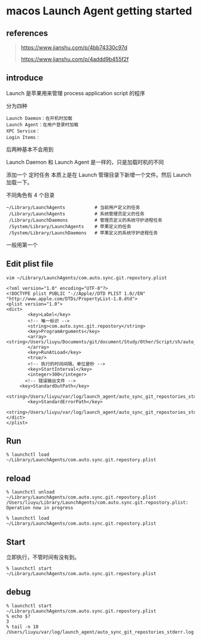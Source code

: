 # macos Launch Agent getting started

## references

> https://www.jianshu.com/p/4bb74330c97d
>
> https://www.jianshu.com/p/4addd9b455f2f

## introduce

Launch 是苹果用来管理 process  application script 的程序

分为四种

```
Launch Daemon：在开机时加载
Launch Agent：在用户登录时加载
XPC Service：
Login Items：
```

后两种基本不会用到

Launch Daemon 和 Launch Agent 是一样的，只是加载时机的不同

添加一个 定时任务 本质上是在 Launch 管理目录下新增一个文件。然后 Launch 加载一下。

不同角色有 4 个目录

```
~/Library/LaunchAgents           # 当前用户定义的任务
 /Library/LaunchAgents           # 系统管理员定义的任务
 /Library/LaunchDaemons          # 管理员定义的系统守护进程任务
 /System/Library/LaunchAgents    # 苹果定义的任务
 /System/Library/LaunchDaemons   # 苹果定义的系统守护进程任务
```

一般用第一个

## Edit plist file

```
vim ~/Library/LaunchAgents/com.auto.sync.git.repostory.plist
```



```
<?xml version="1.0" encoding="UTF-8"?>
<!DOCTYPE plist PUBLIC "-//Apple//DTD PLIST 1.0//EN" "http://www.apple.com/DTDs/PropertyList-1.0.dtd">
<plist version="1.0">
<dict>
        <key>Label</key>
        <!-- 唯一标识 -->
        <string>com.auto.sync.git.repostory</string>
        <key>ProgramArguments</key>
        <array>             <string>/Users/liuyu/Documents/git/document/Study/Other/Script/sh/auto_push_git_repositories.sh</string>
        </array>
        <key>RunAtLoad</key>
        <true/>
        <!-- 执行的时间间隔，单位是秒 -->
        <key>StartInterval</key>
        <integer>300</integer>
       <!-- 错误输出文件 -->
     <key>StandardOutPath</key>
     <string>/Users/liuyu/var/log/launch_agent/auto_sync_git_repostories_stdout.log</string>
        <key>StandardErrorPath</key>
        <string>/Users/liuyu/var/log/launch_agent/auto_sync_git_repostories_stderr.log</string>
</dict>
</plist>
```

## Run

```
% launchctl load ~/Library/LaunchAgents/com.auto.sync.git.repostory.plist
```

## reload

```
% launchctl unload ~/Library/LaunchAgents/com.auto.sync.git.repostory.plist
/Users/liuyu/Library/LaunchAgents/com.auto.sync.git.repostory.plist: Operation now in progress

% launchctl load ~/Library/LaunchAgents/com.auto.sync.git.repostory.plist
```

## Start

立即执行，不管时间有没有到。

```
% launchctl start ~/Library/LaunchAgents/com.auto.sync.git.repostory.plist
```

## debug

```
% launchctl start ~/Library/LaunchAgents/com.auto.sync.git.repostory.plist
% echo $?
3
% tail -n 10 /Users/liuyu/var/log/launch_agent/auto_sync_git_repostories_stderr.log
```